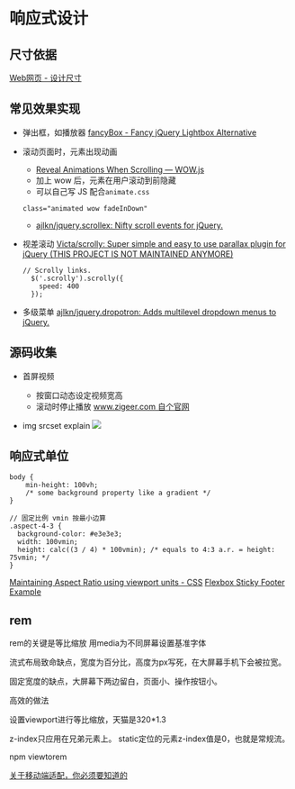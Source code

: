 # 响应式设计

## 尺寸依据
[Web网页 - 设计尺寸](http://chicun.jammy.cc/)

## 常见效果实现

* 弹出框，如播放器
  [fancyBox - Fancy jQuery Lightbox Alternative](http://fancyapps.com/fancybox/#examples)

* 滚动页面时，元素出现动画
  - [Reveal Animations When Scrolling — WOW.js](http://mynameismatthieu.com/WOW/) 
  - 加上 wow 后，元素在用户滚动到前隐藏
  - 可以自己写 JS 配合`animate.css`
  ```
  class="animated wow fadeInDown"
  ```

	- [ajlkn/jquery.scrollex: Nifty scroll events for jQuery.](https://github.com/ajlkn/jquery.scrollex)

* 视差滚动
  [Victa/scrolly: Super simple and easy to use parallax plugin for jQuery (THIS PROJECT IS NOT MAINTAINED ANYMORE)](https://github.com/Victa/scrolly)
  ```
  // Scrolly links.
    $('.scrolly').scrolly({
      speed: 400
    });
  ```

* 多级菜单
  [ajlkn/jquery.dropotron: Adds multilevel dropdown menus to jQuery.](https://github.com/ajlkn/jquery.dropotron)

## 源码收集

* 首屏视频
  - 按窗口动态设定视频宽高
  - 滚动时停止播放
[www.zigeer.com 自个官网](https://gist.github.com/cyio/35bb90d1e9ea65980994e47f4de25ef4)


*	img srcset explain
  ![](http://wx1.sinaimg.cn/large/4e5d3ea7ly1fji2pprv5rj20m80ciah2.jpg)

## 响应式单位
```
body {
    min-height: 100vh;
    /* some background property like a gradient */
}

// 固定比例 vmin 按最小边算
.aspect-4-3 {
  background-color: #e3e3e3;
  width: 100vmin;
  height: calc((3 / 4) * 100vmin); /* equals to 4:3 a.r. = height: 75vmin; */
}
```
[Maintaining Aspect Ratio using viewport units - CSS](https://codepen.io/AndreusCafe/pen/bmBroR?editors=1100)
[Flexbox Sticky Footer Example](https://codepen.io/hexagoncircle/pen/yvxyPW?editors=0100)

## rem
rem的关键是等比缩放
用media为不同屏幕设置基准字体

流式布局致命缺点，宽度为百分比，高度为px写死，在大屏幕手机下会被拉宽。

固定宽度的缺点，大屏幕下两边留白，页面小、操作按钮小。

高效的做法

设置viewport进行等比缩放，天猫是320*1.3

z-index只应用在兄弟元素上。
static定位的元素z-index值是0，也就是常规流。

npm viewtorem

[关于移动端适配，你必须要知道的](https://mp.weixin.qq.com/s?__biz=Mzg2NDAzMjE5NQ==&mid=2247484266&idx=1&sn=50ee8117257c16c014f0067893c0d36d&scene=21#wechat_redirect)
